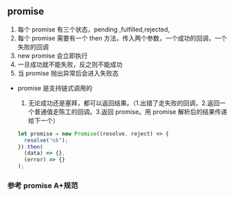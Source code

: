 ## promise

1. 每个 promise 有三个状态，pending ,fulfilled,rejected,
2. 每个 promise 需要有一个 then 方法，传入两个参数，一个成功的回调，一个失败的回调
3. new promise 会立即执行
4. 一旦成功就不能失败，反之则不能成功
5. 当 promise 抛出异常后会进入失败态

- promise 是支持链式调用的

  1. 无论成功还是塞拜，都可以返回结果。（1.出错了走失败的回调，2.返回一个普通值走陈工的回调。3.返回 promise。用 promise 解析后的结果传递给下一个）

  ```javascript
  let promise = new Promise((resolve, reject) => {
    resolve("ok");
  }).then(
    (data) => {},
    (error) => {}
  );
  ```

### 参考 promise A+规范
